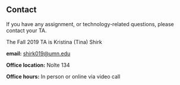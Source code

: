 ## Contact

If you have any assignment, or technology-related questions, please contact your TA. 

The Fall 2019 TA is Kristina (Tina) Shirk

**email:** shirk019@umn.edu

**Office location:** Nolte 134

**Office hours:** In person or online via video call
